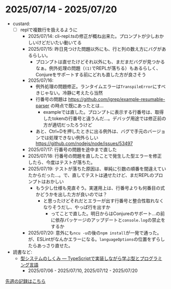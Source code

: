 # 2025/07/14 - 2025/07/20

- custard:
    - [ ] replで複数行を扱えるように
        - 2025/07/14: cli-repl.tsの修正が概ね出来た。プロンプトが少しおかしいけどだいたい動いてる
        - 2025/07/15: 昨日見つけた問題以外にも、行と列の数え方にバグがあるらしい。
            - プロンプトは直せたけどそれ以外にも、まだまだバグが見つかるなぁ。例外処理の問題（`(1)`でREPLが落ちる）もあるらしく、Conjureをサポートする前にどれも直した方が良さそう
        - 2025/07/16:
            - 例外処理の問題修正。ランタイムエラーは`TranspileError`にすべきじゃない。冷静に考えたら当然
            - 行番号の問題は <https://github.com/igrep/example-resumable-parser> の時点で既にあったとは...
                - exampleでは直した。プロンプトに表示する行番号は、取得したtokenの行番号と違うんだ...。デバッグ用途では修正前の方が適切だったろうけど
            - あと、Ctrl+Dを押したときに出る例外は、バグで手元のバージョンでは処理できない例外らしい
                <https://github.com/nodejs/node/issues/53497>
        - 2025/07/17: 行番号の問題を途中まで直した
        - 2025/07/18: 行番号の問題を直したことで発生した型エラーを修正したら、今度はテストが落ちた。
        - 2025/07/19: テストが落ちた原因は、単純に引数の順番を間違えていたからだった...。で、直してテストは通せたけど、まだREPLのプロンプトはおかしい
            - もう少し仕様も見直そう。実運用上は、行番号よりも何番目の式かどうかを出した方が良いのでは？
                - と思ったけどそれだとエラーが出す行番号と整合性取れなくなりそうだし、やっぱ行を出すか
                    - ってことで直した。明日からはConjureのサポート...の前に依存パッケージのアップデートと`console.log`の禁止をするか
        - 2025/07/20: 意外にも`ncu -u`の後の`npm install`が一発で通った。が、ESLintがなんかエラーになる。`languageOptions`の位置をずらしたらあっさり直せた。
- 読書など:
    - [型システムのしくみ ― TypeScriptで実装しながら学ぶ型とプログラミング言語](https://www.lambdanote.com/products/type-systems)
        - 2025/07/06 - 2025/07/10, 2025/07/12 - 2025/07/20

[先週の記録はこちら](https://github.com/igrep/daily-commits/blob/9fd1c04c7a0c1bb7045543db062957932c8d400e/yesterday.md)
